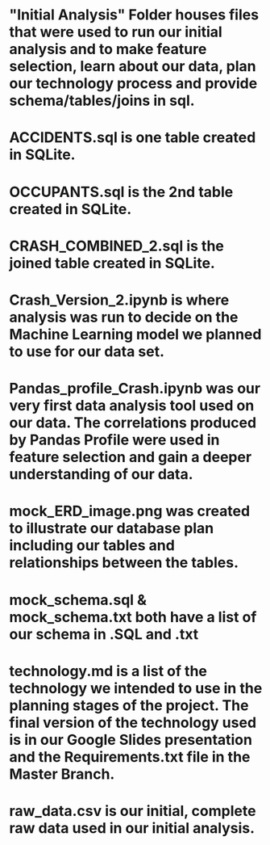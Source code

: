 # "Initial Analysis" Folder houses files that were used to run our initial analysis and to make feature selection, learn about our data, plan our technology process and provide schema/tables/joins in sql.

# ACCIDENTS.sql is one table created in SQLite.

# OCCUPANTS.sql is the 2nd table created in SQLite.

# CRASH_COMBINED_2.sql is the joined table created in SQLite.

# Crash_Version_2.ipynb is where analysis was run to decide on the Machine Learning model we planned to use for our data set.

# Pandas_profile_Crash.ipynb was our very first data analysis tool used on our data. The correlations produced by Pandas Profile were used in feature selection and gain a deeper understanding of our data.

# mock_ERD_image.png was created to illustrate our database plan including our tables and relationships between the tables.

# mock_schema.sql & mock_schema.txt both have a list of our schema in .SQL and .txt

# technology.md is a list of the technology we intended to use in the planning stages of the project. The final version of the technology used is in our Google Slides presentation and the Requirements.txt file in the Master Branch.

# raw_data.csv is our initial, complete raw data used in our initial analysis.
